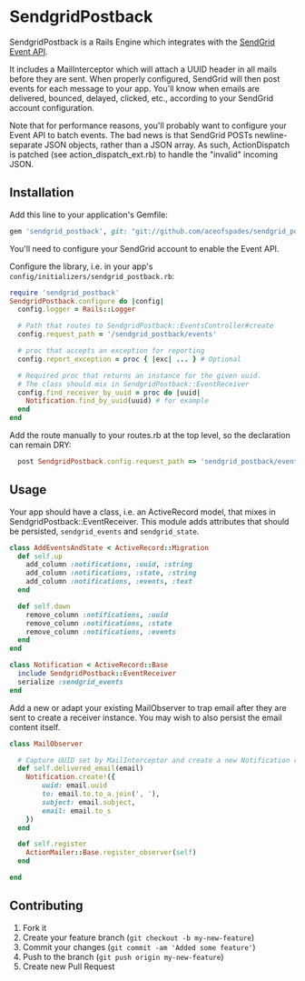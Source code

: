 # SendgridPostback

SendgridPostback is a Rails Engine which integrates with the [SendGrid](http://sendgrid.com)
[Event API](http://docs.sendgrid.com/documentation/api/event-api/).

It includes a MailInterceptor which will attach a UUID header in all mails before they are sent.
When properly configured, SendGrid will then post events for each message to your app. You'll
know when emails are delivered, bounced, delayed, clicked, etc., according to your SendGrid 
account configuration.

Note that for performance reasons, you'll probably want to configure your Event API to batch events.
The bad news is that SendGrid POSTs newline-separate JSON objects, rather than a JSON array. As such,
ActionDispatch is patched (see action_dispatch_ext.rb) to handle the "invalid" incoming JSON.

## Installation

Add this line to your application's Gemfile:

```ruby
gem 'sendgrid_postback', git: "git://github.com/aceofspades/sendgrid_postback.git"
```

You'll need to configure your SendGrid account to enable the Event API.

Configure the library, i.e. in your app's `config/initializers/sendgrid_postback.rb`:

```ruby
require 'sendgrid_postback'
SendgridPostback.configure do |config|
  config.logger = Rails::Logger

  # Path that routes to SendgridPostback::EventsController#create
  config.request_path = '/sendgrid_postback/events'

  # proc that accepts an exception for reporting
  config.report_exception = proc { |exc| ... } # Optional

  # Required proc that returns an instance for the given uuid.
  # The class should mix in SendgridPostback::EventReceiver
  config.find_receiver_by_uuid = proc do |uuid|
    Notification.find_by_uuid(uuid) # for example
  end
end
```

Add the route manually to your routes.rb at the top level, so the declaration can remain DRY:

```ruby
  post SendgridPostback.config.request_path => 'sendgrid_postback/events#create', constraints: { protocol: 'https' }
```

## Usage

Your app should have a class, i.e. an ActiveRecord model, that mixes in SendgridPostback::EventReceiver. 
This module adds attributes that should be persisted, `sendgrid_events` and `sendgrid_state`.

```ruby
class AddEventsAndState < ActiveRecord::Migration
  def self.up
    add_column :notifications, :uuid, :string
    add_column :notifications, :state, :string
    add_column :notifications, :events, :text
  end

  def self.down
    remove_column :notifications, :uuid
    remove_column :notifications, :state
    remove_column :notifications, :events
  end
end
```

```ruby
class Notification < ActiveRecord::Base
  include SendgridPostback::EventReceiver
  serialize :sendgrid_events
end
```

Add a new or adapt your existing MailObserver to trap email after they are sent to create a receiver instance.
You may wish to also persist the email content itself.

```ruby
class MailObserver

  # Capture UUID set by MailInterceptor and create a new Notification record
  def self.delivered_email(email)
    Notification.create!({
        uuid: email.uuid
        to: email.to.to_a.join(', '),
        subject: email.subject,
        email: email.to_s
    })
  end

  def self.register
    ActionMailer::Base.register_observer(self)
  end

end
```

## Contributing

1. Fork it
2. Create your feature branch (`git checkout -b my-new-feature`)
3. Commit your changes (`git commit -am 'Added some feature'`)
4. Push to the branch (`git push origin my-new-feature`)
5. Create new Pull Request
